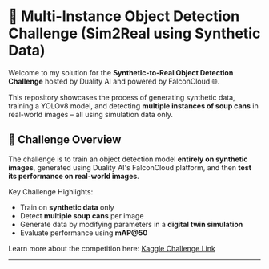 # 🥫 Multi-Instance Object Detection Challenge (Sim2Real using Synthetic Data)

Welcome to my solution for the **Synthetic-to-Real Object Detection Challenge** hosted by Duality AI and powered by FalconCloud 🌐.

This repository showcases the process of generating synthetic data, training a YOLOv8 model, and detecting **multiple instances of soup cans** in real-world images – all using simulation data only.

## 🚀 Challenge Overview

The challenge is to train an object detection model **entirely on synthetic images**, generated using Duality AI's FalconCloud platform, and then **test its performance on real-world images**.

Key Challenge Highlights:

- Train on **synthetic data** only
- Detect **multiple soup cans** per image
- Generate data by modifying parameters in a **digital twin simulation**
- Evaluate performance using **mAP@50**

Learn more about the competition here: [Kaggle Challenge Link](#)

---

